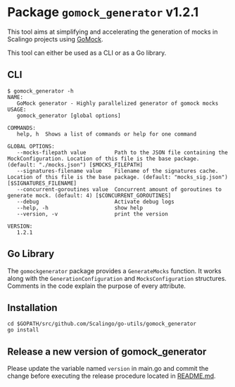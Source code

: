 # Package `gomock_generator` v1.2.1

This tool aims at simplifying and accelerating the generation of mocks in Scalingo projects using
[GoMock](https://github.com/golang/mock/).

This tool can either be used as a CLI or as a Go library.

## CLI

```text
$ gomock_generator -h
NAME:
   GoMock generator - Highly parallelized generator of gomock mocks
USAGE:
   gomock_generator [global options]
   
COMMANDS:
   help, h  Shows a list of commands or help for one command

GLOBAL OPTIONS:
   --mocks-filepath value         Path to the JSON file containing the MockConfiguration. Location of this file is the base package. (default: "./mocks.json") [$MOCKS_FILEPATH]
   --signatures-filename value    Filename of the signatures cache. Location of this file is the base package. (default: "mocks_sig.json") [$SIGNATURES_FILENAME]
   --concurrent-goroutines value  Concurrent amount of goroutines to generate mock. (default: 4) [$CONCURRENT_GOROUTINES]
   --debug                        Activate debug logs
   --help, -h                     show help
   --version, -v                  print the version
   
VERSION:
   1.2.1
```

## Go Library

The `gomockgenerator` package provides a `GenerateMocks` function. It works along with the
`GenerationConfiguration` and `MocksConfiguration` structures. Comments in the code explain the
purpose of every attribute.

## Installation

```shell
cd $GOPATH/src/github.com/Scalingo/go-utils/gomock_generator
go install
```

## Release a new version of gomock_generator

Please update the variable named `version` in main.go and commit the change before executing the
release procedure located in [README.md](https://github.com/Scalingo/go-utils/blob/master/README.md).
